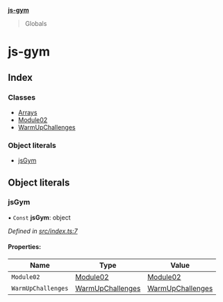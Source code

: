 **[js-gym](README.md)**

> Globals

# js-gym

## Index

### Classes

* [Arrays](classes/arrays.md)
* [Module02](classes/module02.md)
* [WarmUpChallenges](classes/warmupchallenges.md)

### Object literals

* [jsGym](globals.md#jsgym)

## Object literals

### jsGym

▪ `Const` **jsGym**: object

*Defined in [src/index.ts:7](https://github.com/artleitch/js-gym/blob/1c6c7e4/src/index.ts#L7)*

#### Properties:

Name | Type | Value |
------ | ------ | ------ |
`Module02` | [Module02](classes/module02.md) | [Module02](classes/module02.md) |
`WarmUpChallenges` | [WarmUpChallenges](classes/warmupchallenges.md) | [WarmUpChallenges](classes/warmupchallenges.md) |

